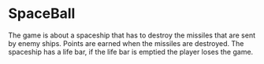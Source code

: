 # SpaceBall
The game is about a spaceship that has to destroy the missiles that are sent by enemy ships. Points are earned when the missiles are destroyed. The spaceship has a life bar, if the life bar is emptied the player loses the game.
